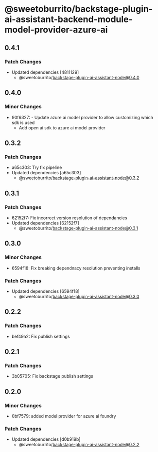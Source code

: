 # @sweetoburrito/backstage-plugin-ai-assistant-backend-module-model-provider-azure-ai

## 0.4.1

### Patch Changes

- Updated dependencies [4811129]
  - @sweetoburrito/backstage-plugin-ai-assistant-node@0.4.0

## 0.4.0

### Minor Changes

- 90f6327: - Update azure ai model provider to allow customizing which sdk is used
  - Add open ai sdk to azure ai model provider

## 0.3.2

### Patch Changes

- a65c303: Try fix pipeline
- Updated dependencies [a65c303]
  - @sweetoburrito/backstage-plugin-ai-assistant-node@0.3.2

## 0.3.1

### Patch Changes

- 62152f7: Fix incorrect version resolution of dependancies
- Updated dependencies [62152f7]
  - @sweetoburrito/backstage-plugin-ai-assistant-node@0.3.1

## 0.3.0

### Minor Changes

- 6594f18: Fix breaking dependnacy resolution preventing installs

### Patch Changes

- Updated dependencies [6594f18]
  - @sweetoburrito/backstage-plugin-ai-assistant-node@0.3.0

## 0.2.2

### Patch Changes

- bef49a2: Fix publish settings

## 0.2.1

### Patch Changes

- 3b05705: Fix backstage publish settings

## 0.2.0

### Minor Changes

- 0bf7579: added model provider for azure ai foundry

### Patch Changes

- Updated dependencies [d0b919b]
  - @sweetoburrito/backstage-plugin-ai-assistant-node@0.2.2
